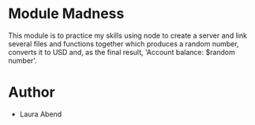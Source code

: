 # Module Madness
This module is to practice my skills using node to create a server and link several files and functions together which produces a random number, converts it to USD and, as the final result, 'Account balance: $random number'.

# Author
- Laura Abend
